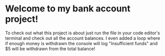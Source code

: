 # Welcome to my bank account project!

To check out what this project is about just run the file in your code editor's terminal and check out all the account balances. 
I even added a loop where if enough money is withdrawn the console will log "Insufficient funds" and $5 will be withdrawn from the total balance!
